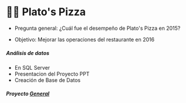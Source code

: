 # 🍕🍕  Plato's Pizza

+ Pregunta general: ¿Cuál fue el desempeño de Plato's Pizza en 2015? 

+ Objetivo: Mejorar las operaciones del restaurante en 2016

##### Análisis de datos
+ En SQL Server
+ Presentacion del Proyecto PPT
+ Creación de Base de Datos

   
##### Proyecto [General](https://github.com/EvelynOr/4.Portafolio/tree/main/Empresarial/Pizza%20Challenge)

  

